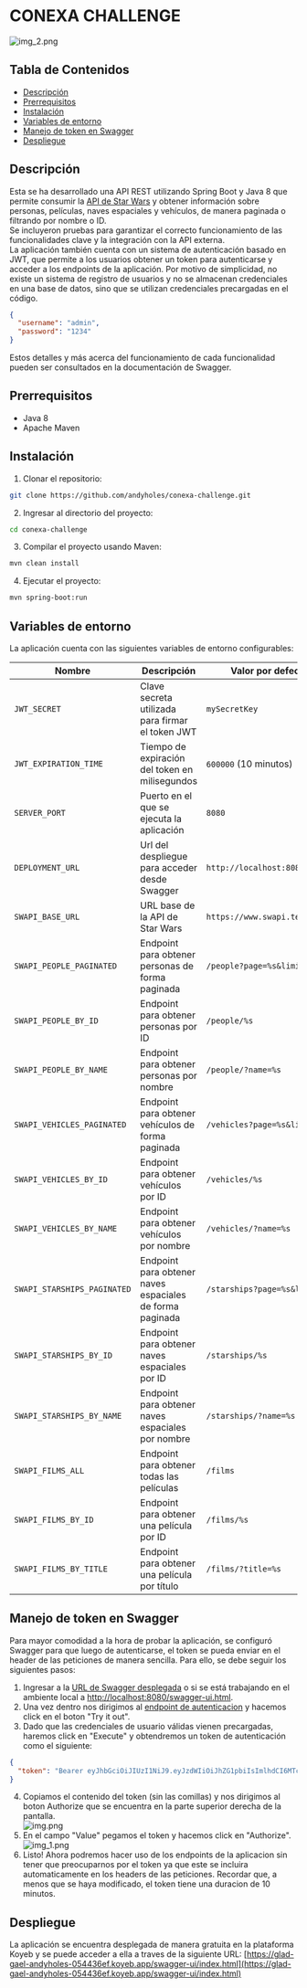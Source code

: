 # CONEXA CHALLENGE

![img_2.png](img_2.png)


## Tabla de Contenidos

- [Descripción](#descripción)
- [Prerrequisitos](#prerrequisitos)
- [Instalación](#instalación)
- [Variables de entorno](#variables-de-entorno)
- [Manejo de token en Swagger](#manejo-de-token-en-swagger)
- [Despliegue](#despliegue)


## Descripción

Esta se ha desarrollado una API REST utilizando Spring Boot y Java 8 que permite consumir la
[API de Star Wars](https://www.swapi.tech/documentation) y obtener información sobre personas, películas, naves espaciales
y vehículos, de manera paginada o
filtrando por nombre o ID. <br>
Se incluyeron pruebas para garantizar el correcto funcionamiento de las funcionalidades clave y
la integración con la API externa.
<br>
La aplicación también cuenta con un sistema de autenticación basado en JWT, que permite a los usuarios obtener un token
para autenticarse y acceder a los endpoints de la aplicación. Por motivo de simplicidad, no existe un sistema de registro
de usuarios y no se almacenan credenciales en una base de datos, sino que se utilizan credenciales precargadas en el código.
```json
{
  "username": "admin",
  "password": "1234"
}
```

Estos detalles y más acerca del funcionamiento de cada funcionalidad pueden ser consultados en la documentación de Swagger.

## Prerrequisitos

- Java 8
- Apache Maven


## Instalación

1. Clonar el repositorio:
```bash
git clone https://github.com/andyholes/conexa-challenge.git
```

2. Ingresar al directorio del proyecto:
```bash 
cd conexa-challenge
```

3. Compilar el proyecto usando Maven:
```bash
mvn clean install
```

4. Ejecutar el proyecto:
```bash
mvn spring-boot:run
```

## Variables de entorno

La aplicación cuenta con las siguientes variables de entorno configurables:

| Nombre                      | Descripción                                     | Valor por defecto             |
|-----------------------------|-------------------------------------------------|-------------------------------|
| `JWT_SECRET`                | Clave secreta utilizada para firmar el token JWT | `mySecretKey`                 |
| `JWT_EXPIRATION_TIME`       | Tiempo de expiración del token en milisegundos  | `600000` (10 minutos)         |
| `SERVER_PORT`               | Puerto en el que se ejecuta la aplicación       | `8080`                        |
| `DEPLOYMENT_URL`            | Url del despliegue para acceder desde Swagger   | `http://localhost:8080`       |
| `SWAPI_BASE_URL`            | URL base de la API de Star Wars                 | `https://www.swapi.tech/api/` |
| `SWAPI_PEOPLE_PAGINATED`    | Endpoint para obtener personas de forma paginada | `/people?page=%s&limit=%s`    |
| `SWAPI_PEOPLE_BY_ID`        | Endpoint para obtener personas por ID           | `/people/%s`                  |
| `SWAPI_PEOPLE_BY_NAME`      | Endpoint para obtener personas por nombre       | `/people/?name=%s`            |
| `SWAPI_VEHICLES_PAGINATED`  | Endpoint para obtener vehículos de forma paginada | `/vehicles?page=%s&limit=%s`  |
| `SWAPI_VEHICLES_BY_ID`      | Endpoint para obtener vehículos por ID          | `/vehicles/%s`                |
| `SWAPI_VEHICLES_BY_NAME`    | Endpoint para obtener vehículos por nombre      | `/vehicles/?name=%s`          |
| `SWAPI_STARSHIPS_PAGINATED` | Endpoint para obtener naves espaciales de forma paginada | `/starships?page=%s&limit=%s` |
| `SWAPI_STARSHIPS_BY_ID`     | Endpoint para obtener naves espaciales por ID   | `/starships/%s`               |
| `SWAPI_STARSHIPS_BY_NAME`   | Endpoint para obtener naves espaciales por nombre | `/starships/?name=%s`         |
| `SWAPI_FILMS_ALL`           | Endpoint para obtener todas las películas       | `/films`                      |
| `SWAPI_FILMS_BY_ID`         | Endpoint para obtener una película por ID       | `/films/%s`                   |
| `SWAPI_FILMS_BY_TITLE`      | Endpoint para obtener una película por título   | `/films/?title=%s`            |


## Manejo de token en Swagger

Para mayor comodidad a la hora de probar la aplicación, se configuró Swagger para que luego de autenticarse, el token se pueda enviar en el header de las peticiones de manera sencilla. Para ello, se debe seguir los siguientes pasos:
1. Ingresar a la [URL de Swagger desplegada](https://glad-gael-andyholes-054436ef.koyeb.app/swagger-ui/index.html) o si
   se está trabajando en el ambiente local a [http://localhost:8080/swagger-ui.html](http://localhost:8080/swagger-ui.html).
2. Una vez dentro nos dirigimos al [endpoint de autenticacion](https://glad-gael-andyholes-054436ef.koyeb.app/swagger-ui/index.html#/Authorization%20Controller/login)  y hacemos click en el boton "Try it out".
3. Dado que las credenciales de usuario válidas vienen precargadas, haremos click en "Execute" y obtendremos un token de autenticación como el siguiente:
```json
{
  "token": "Bearer eyJhbGciOiJIUzI1NiJ9.eyJzdWIiOiJhZG1pbiIsImlhdCI6MTczNzM0NTA5MSwiZXhwIjoxNzM3MzQ1NjkxfQ.UkHBI-30TO3AHeDt2oi0LG3wuaEbWic1XII1pkep_yE"
}
```
4. Copiamos el contenido del token (sin las comillas) y nos dirigimos al boton Authorize que se encuentra en la parte superior derecha de la pantalla.<br>
![img.png](img.png)
5. En el campo "Value" pegamos el token y hacemos click en "Authorize".<br>
![img_1.png](img_1.png)
6. Listo! Ahora podremos hacer uso de los endpoints de la aplicacion sin tener que preocuparnos por el token ya que este se incluira automaticamente en los headers de las peticiones. Recordar que, a menos que se haya modificado, el token tiene una duracion de 10 minutos.


## Despliegue

La aplicación se encuentra desplegada de manera gratuita en la plataforma Koyeb y se puede acceder a ella a traves
de la siguiente URL: [https://glad-gael-andyholes-054436ef.koyeb.app/swagger-ui/index.html](https://glad-gael-andyholes-054436ef.koyeb.app/swagger-ui/index.html)
